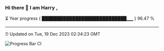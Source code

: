 ### Hi there 👋 I am Harry , 

⏳ Year progress { ████████████████████████████▁▁ } 96.47 %

---

⏰ Updated on Tue, 19 Dec 2023 02:34:23 GMT

![Progress Bar CI](https://github.com/duykhang68/duykhang68/workflows/Progress%20Bar%20CI/badge.svg)
